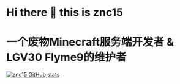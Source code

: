 # Hi there 👋 this is znc15
# 一个废物Minecraft服务端开发者 & LGV30 Flyme9的维护者
[![znc15 GitHub stats](https://github-readme-stats.vercel.app/api?username=znc15&show_icons=true&include_all_commits=true&theme=tokyonight)](https://github.com/znc15)

